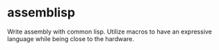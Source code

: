 # assemblisp
Write assembly with common lisp. Utilize macros to have an expressive language while being close to the hardware.
